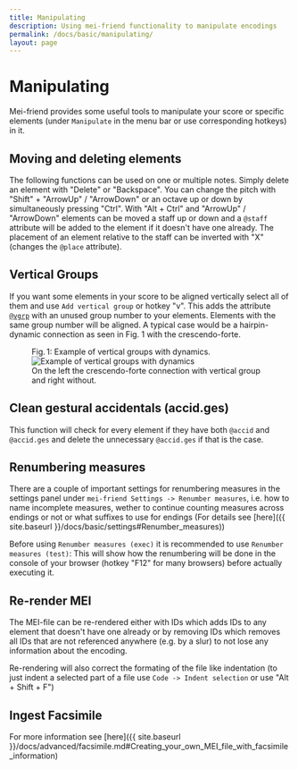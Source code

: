 ```yaml
---
title: Manipulating
description: Using mei-friend functionality to manipulate encodings
permalink: /docs/basic/manipulating/
layout: page
---
```

# Manipulating

Mei-friend provides some useful tools to manipulate your score or specific elements (under `Manipulate` in the menu bar or use corresponding hotkeys) in it. 

## Moving and deleting elements

The following functions can be used on one or multiple notes. Simply delete an element with "Delete" or "Backspace". You can change the pitch with "Shift" + "ArrowUp" / "ArrowDown" or an octave up or down by simultaneously pressing "Ctrl".
With "Alt + Ctrl" and "ArrowUp" / "ArrowDown" elements can be moved a staff up or down and a `@staff` attribute will be added to the element if it doesn't have one already. The placement of an element relative to the staff can be inverted with "X" (changes the `@place` attribute).

## Vertical Groups

If you want some elements in your score to be aligned vertically select all of them and use `Add vertical group` or hotkey "v". This adds the attribute [`@vgrp`](https://music-encoding.org/guidelines/v4/attribute-classes/att.verticalgroup.html) with an unused group number to your elements. Elements with the same group number will be aligned. A typical case would be a hairpin-dynamic connection as seen in Fig. 1 with the crescendo-forte. 

<figure class="halfwidth">
    <div class="figure-title">Fig.&thinsp;1: Example of vertical groups with dynamics.</div>
        <img class="figure-img" src="{{ site.baseurl }}/assets/img/manipulating/vgrps.PNG" 
            alt="Example of vertical groups with dynamics" />
    <figcaption class="figure-caption">On the left the crescendo-forte connection with vertical group and right without.</figcaption>
</figure>

## Clean gestural accidentals (accid.ges)

This function will check for every element if they have both `@accid` and `@accid.ges` and delete the unnecessary `@accid.ges` if that is the case.

## Renumbering measures

There are a couple of important settings for renumbering measures in the settings panel under `mei-friend Settings -> Renumber measures`, i.e. how to name incomplete measures, wether to continue counting measures across endings or not or what suffixes to use for endings (For details see [here]({{ site.baseurl }}/docs/basic/settings#Renumber_measures))

Before using `Renumber measures (exec)` it is recommended to use `Renumber measures (test)`: This will show how the renumbering will be done in the console of your browser (hotkey "F12" for many browsers) before actually executing it.

## Re-render MEI

The MEI-file can be re-rendered either with IDs which adds IDs to any element that doesn't have one already or by removing IDs which removes all IDs that are not referenced anywhere (e.g. by a slur) to not lose any information about the encoding.

Re-rendering will also correct the formating of the file like indentation (to just indent a selected part of a file use `Code -> Indent selection` or use "Alt + Shift + F")

## Ingest Facsimile

For more information see [here]({{ site.baseurl }}/docs/advanced/facsimile.md#Creating_your_own_MEI_file_with_facsimile_information)